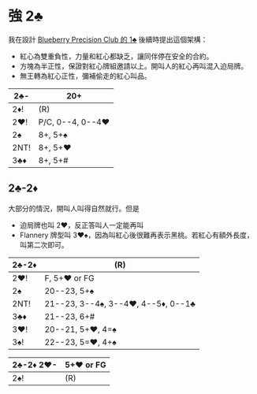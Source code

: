 # 強 2♣

我在設計 [Blueberry Precision Club 的 1♣](https://jdh8.github.io/bridge-systems/Blue/1C.html)
後續時提出這個架構：

- 紅心為雙重負性，力量和紅心都缺乏，讓同伴停在安全的合約。
- 方塊為半正性，保證對紅心牌組邀請以上。開叫人的紅心再叫混入迫局牌。
- 無王轉為紅心正性，彌補偷走的紅心叫品。

| 2♣-  | 20+ |
|------|-----|
| 2♦!  | (R)
| 2♥!  | P/C, 0--4, 0--4♥
| 2♠   | 8+, 5+♠
| 2NT! | 8+, 5+♥
| 3♣♦  | 8+, 5+#

## 2♣-2♦

大部分的情況，開叫人叫得自然就行。但是

- 迫局牌也叫 2♥，反正答叫人一定能再叫
- Flannery 牌型叫 3♥♠，因為叫紅心後很難再表示黑桃。若紅心有額外長度，叫第二次即可。

| 2♣-2♦ | (R) |
|-------|-----|
| 2♥!   | F, 5+♥ or FG
| 2♠    | 20--23, 5+♠
| 2NT!  | 21--23, 3--4♠, 3--4♥, 4--5♦, 0--1♣
| 3♣♦   | 21--23, 6+#
| 3♥!   | 20--21, 5+♥, 4=♠
| 3♠!   | 22--23, 5=♥, 4+♠

| 2♣-2♦ 2♥- | 5+♥ or FG |
|-----------|-----------|
| 2♠!       | (R)
